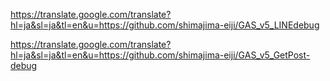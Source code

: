 
https://translate.google.com/translate?hl=ja&sl=ja&tl=en&u=https://github.com/shimajima-eiji/GAS_v5_LINEdebug


https://translate.google.com/translate?hl=ja&sl=ja&tl=en&u=https://github.com/shimajima-eiji/GAS_v5_GetPost-debug
